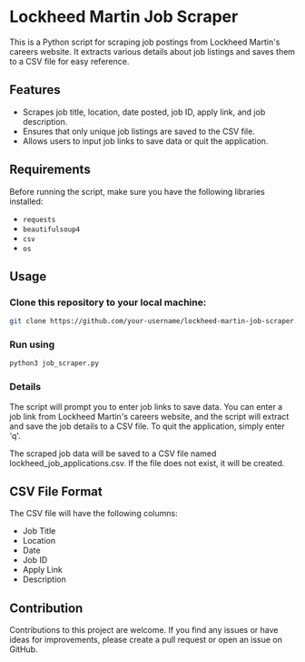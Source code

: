 # Lockheed Martin Job Scraper

This is a Python script for scraping job postings from Lockheed Martin's careers website. It extracts various details about job listings and saves them to a CSV file for easy reference.

## Features

- Scrapes job title, location, date posted, job ID, apply link, and job description.
- Ensures that only unique job listings are saved to the CSV file.
- Allows users to input job links to save data or quit the application.

## Requirements

Before running the script, make sure you have the following libraries installed:

- `requests`
- `beautifulsoup4`
- `csv`
- `os`

## Usage

### Clone this repository to your local machine:

```bash
git clone https://github.com/your-username/lockheed-martin-job-scraper.git
```
### Run using 
```bash
python3 job_scraper.py
```
### Details
The script will prompt you to enter job links to save data. You can enter a job link from Lockheed Martin's careers website, and the script will extract and save the job details to a CSV file. To quit the application, simply enter 'q'.

The scraped job data will be saved to a CSV file named lockheed_job_applications.csv. If the file does not exist, it will be created.

## CSV File Format
The CSV file will have the following columns:

- Job Title
- Location
- Date
- Job ID
- Apply Link
- Description

## Contribution
Contributions to this project are welcome. If you find any issues or have ideas for improvements, please create a pull request or open an issue on GitHub.
